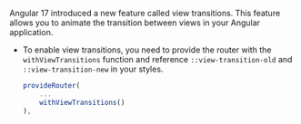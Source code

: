 Angular 17 introduced a new feature called view transitions. This feature allows you to animate the transition between views in your Angular application. 

- To enable view transitions, you need to provide the router with the `withViewTransitions` function and reference `::view-transition-old` and `::view-transition-new` in your styles.

    ```typescript
    provideRouter(
        ...
        withViewTransitions()
    ),
    ```